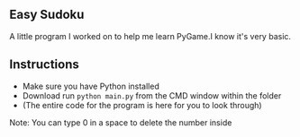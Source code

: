 ## Easy Sudoku

A little program I worked on to help me learn PyGame.I know it's very basic.

## Instructions

* Make sure you have Python installed
* Download run ```python main.py``` from the CMD window within the folder
* (The entire code for the program is here for you to look through)

Note: You can type 0 in a space to delete the number inside

